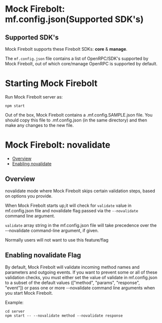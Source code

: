 Mock Firebolt: mf.config.json(Supported SDK's) 
=======================
## Supported SDK's

Mock Firebolt supports these Firebolt SDKs: **core** & **manage**.

The `mf.config.json` file contains a list of OpenRPC/SDK's supported by Mock Firebolt, out of which core/manage OpenRPC is supported by default.

# Starting Mock Firebolt
Run Mock Firebolt server as:

```
npm start
```

Out of the box, Mock Firebolt contains a .mf.config.SAMPLE.json file. You should copy this file to .mf.config.json (in the same directory) and then make any changes to the new file.


Mock Firebolt: novalidate 
=======================

- [Overview](#overview)
- [Enabling novalidate](#enabling-novalidate)

## Overview

novalidate mode where Mock Firebolt skips certain validation steps, based on options you provide.

When Mock Firebolt starts up,it will check for `validate` value in mf.config.json file and novalidate flag passed via the `--novalidate` command line argument.

`validate` array string in the mf.config.json file will take precedence over the --novalidate command-line argument, if given.

Normally users will not want to use this feature/flag

## Enabling novalidate Flag

By default, Mock Firebolt will validate incoming method names and parameters and outgoing events. If you want to prevent some or all of these validation checks, you must either set the value of validate in mf.config.json to a subset of the default values (["method", "params", "response", "event"]) or pass one or more --novalidate command line arguments when you start Mock Firebolt.

Example:
```
cd server
npm start -- --novalidate method --novalidate response
```
